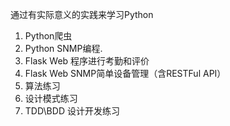 通过有实际意义的实践来学习Python

1. Python爬虫
2. Python SNMP编程.
3. Flask Web 程序进行考勤和评价
4. Flask Web SNMP简单设备管理（含RESTFul API）
5. 算法练习
6. 设计模式练习
7. TDD\BDD 设计开发练习